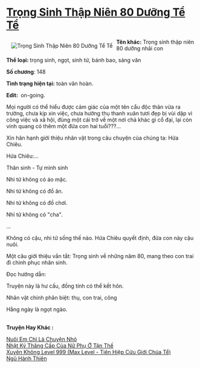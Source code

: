 <a href="https://utruyen.com/trong-sinh-thap-nien-80-duong-te-te/24722/" title="Trọng Sinh Thập Niên 80 Dưỡng Tể Tể"><h1>Trọng Sinh Thập Niên 80 Dưỡng Tể Tể</h1></a><div style="display:table"><img align="right" style="float: left; padding: 10px;" src="https://utruyen.com/images/story/200x260/trong-sinh-thap-nien-80-duong-te-te.jpg" alt="Trọng Sinh Thập Niên 80 Dưỡng Tể Tể"><b>Tên khác:</b> Trọng sinh thập niên 80 dưỡng nhãi con<p></p><b>Thể loại: </b>trọng sinh, ngọt, sinh tử, bánh bao, sảng văn<p></p><b>Số chương</b>: 148<p></p><b>Tình trạng hiện tại:</b> toàn văn hoàn.<p></p><b>Edit: </b> on-going.<p></p>Mọi người có thể hiểu được cảm giác của một tên cẩu độc thân vừa ra trường, chưa kịp xin việc, chưa hưởng thụ thanh xuân tươi đẹp bị vùi dập vì công việc và xã hội, đùng một cái trở về một nơi chả khác gì cổ đại, lại còn vinh quang có thêm một đứa con hai tuổi???...<p></p>Xin hân hạnh giới thiệu nhân vật trong câu chuyện của chúng ta: Hứa Chiêu. <p></p>Hứa Chiêu:...<p></p>Thân sinh - Tự mình sinh<p></p>Nhi tử không có áo mặc.<p></p>Nhi tử không có đồ ăn.<p></p>Nhi tử không có đồ chơi.<p></p>Nhỉ tử không có "cha".<p></p>...<p></p>Không có cậu, nhi tử sống thế nào. Hứa Chiêu quyết định, đứa con này cậu nuôi.<p></p>Một câu giới thiệu vắn tắt: Trọng sinh về những năm 80, mang theo con trai đi chinh phục nhân sinh.<p></p>Đọc hướng dẫn:<p></p>Truyện này là hư cấu, đồng tính có thể kết hôn.<p></p>Nhân vật chính phân biệt: thụ, con trai, công<p></p>Hằng ngày là ngọt ngào.</div><p><br><b>Truyện Hay Khác :</b></p><a href="https://utruyen.com/nuoi-em-chi-la-chuyen-nho/19059/" alt="Nuôi Em Chỉ Là Chuyện Nhỏ">Nuôi Em Chỉ Là Chuyện Nhỏ</a><br/><a href="https://github.com/quanluxury/truyenhot/tree/master/truyenhay/11048/" alt="Nhật Ký Thăng Cấp Của Nữ Phụ Ở Tận Thế">Nhật Ký Thăng Cấp Của Nữ Phụ Ở Tận Thế</a><br/><a href="https://github.com/quanluxury/ngontinhhot/tree/master/truyenhay/17636/" alt="Xuyên Không Level 999 (Max Level - Tiên Hiệp Cửu Giới Chúa Tể)">Xuyên Không Level 999 (Max Level - Tiên Hiệp Cửu Giới Chúa Tể)</a><br/><a href="https://github.com/quanluxury/truyenhot/tree/master/truyenhay/12192/" alt="Ngũ Hành Thiên">Ngũ Hành Thiên</a><br/>